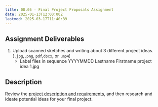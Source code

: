 ```yaml
---
title: 08.05 - Final Project Proposals Assignment
date: 2025-01-13T12:00:00Z
lastmod: 2025-03-17T11:40:39
---
```


## Assignment Deliverables

1. Upload scanned sketches and writing about 3 different project ideas. (`.jpg`,`.png`, `pdf`,`docx`, or `.mp4`)
   - Label files in sequence YYYYMMDD Lastname Firstname project idea 1.jpg

## Description

Review the [project description and requirements](./08-06-final-project-assignment.md), and then research and ideate potential ideas for your final project.
